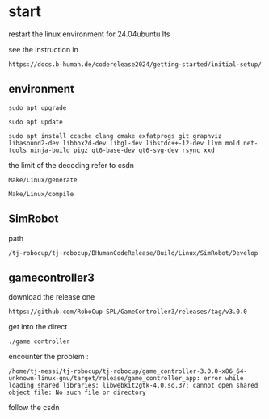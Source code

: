 # start

restart the linux environment for 24.04ubuntu lts

see the instruction in 

    https://docs.b-human.de/coderelease2024/getting-started/initial-setup/

## environment

    sudo apt upgrade

    sudo apt update

    sudo apt install ccache clang cmake exfatprogs git graphviz libasound2-dev libbox2d-dev libgl-dev libstdc++-12-dev llvm mold net-tools ninja-build pigz qt6-base-dev qt6-svg-dev rsync xxd

the limit of the decoding refer to csdn

    Make/Linux/generate

    Make/Linux/compile

## SimRobot

path

    /tj-robocup/tj-robocup/BHumanCodeRelease/Build/Linux/SimRobot/Develop

## gamecontroller3

download the release one

    https://github.com/RoboCup-SPL/GameController3/releases/tag/v3.0.0

get into the direct

    ./game controller

encounter the problem :

    /home/tj-messi/tj-robocup/tj-robocup/game_controller-3.0.0-x86_64-unknown-linux-gnu/target/release/game_controller_app: error while loading shared libraries: libwebkit2gtk-4.0.so.37: cannot open shared object file: No such file or directory

follow the csdn